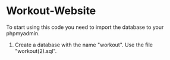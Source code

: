 # Workout-Website

To start using this code you need to import the database to your phpmyadmin.

1. Create a database with the name "workout". Use the file "workout(2).sql".

